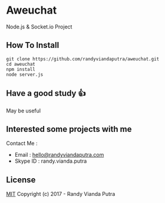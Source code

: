 # Aweuchat
Node.js &amp; Socket.io Project

## How To Install
```
git clone https://github.com/randyviandaputra/aweuchat.git
cd aweuchat
npm install
node server.js
```

## Have a good study :+1:
May be useful

## Interested some projects with me
Contact Me :
- Email : hello@randyviandaputra.com
- Skype ID : randy.vianda.putra

## License
[MIT](http://opensource.org/licenses/MIT)
Copyright (c) 2017 - Randy Vianda Putra
